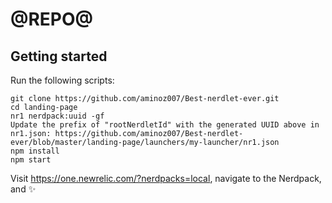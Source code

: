 # @REPO@

## Getting started

Run the following scripts:

```
git clone https://github.com/aminoz007/Best-nerdlet-ever.git
cd landing-page
nr1 nerdpack:uuid -gf
Update the prefix of "rootNerdletId" with the generated UUID above in nr1.json: https://github.com/aminoz007/Best-nerdlet-ever/blob/master/landing-page/launchers/my-launcher/nr1.json
npm install
npm start
```

Visit https://one.newrelic.com/?nerdpacks=local, navigate to the Nerdpack, and :sparkles:

